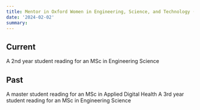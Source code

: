 ```yaml
---
title: Mentor in Oxford Women in Engineering, Science, and Technology (University of Oxford)
date: '2024-02-02'
summary: 
---
```



## Current
A 2nd year student reading for an MSc in Engineering Science
## Past 
A master student reading for an MSc in Applied Digital Health
A 3rd year student reading for an MSc in Engineering Science
